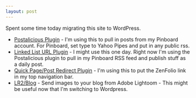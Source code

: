 ```yaml
---
layout: post
---
```


Spent some time today migrating this site to WordPress.

* [Postalicious Plugin](http://neop.gbtopia.com/?p=108) - I'm using this to pull in posts from my Pinboard account. For Pinboard, set type to Yahoo Pipes and put in any public rss.
* [Linked List URL Plugin](http://shawnblanc.net/2009/08/wp-linked-list-plugin/) - I might use this one day. Right now I'm using the Postalicious plugin to pull in my Pinboard RSS feed and publish stuff as a daily post.
* [Quick Page/Post Redirect Plugin](http://www.fischercreativemedia.com/wordpress-plugins/quick-pagepost-redirect-plugin/) - I'm using this to put the ZenFolio link in my top navigation bar.
* [LR2/Blog](http://www.photographers-toolbox.com/products/lr2blog.php) - Send images to your blog from Adobe Lightoom - This might be useful now that I'm switching to Wordpress.
